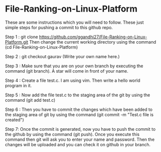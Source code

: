 # File-Ranking-on-Linux-Platform

These are some instructions which you will need to follow.
These just simple steps for pushing a commit to this github repo.

Step 1 : git clone https://github.com/ggandhi27/File-Ranking-on-Linux-Platform.git 
	Then change the current working directory using the command (cd File-Ranking-on-Linux-Platform)

Step 2 : git checkout gaurav (Write your own name here.)

Step 3 : Make sure that you are on your own branch by executing the command (git branch). A star will come in front of your name.

Step 4 : Create a file test.c. I am using vim. Then write a hello world program in it.

Step 5 : Now add the file test.c to the staging area of the git by using the command (git add test.c)

Step 6 : Then you have to commit the changes which have been added to the staging area of git by using the command (git commit -m "Test.c file is created")

Step 7: Once the commit is generated, now you have to push the commit to the github by using the command (git push). Once you execute this command then git will ask you to enter your name and password. Then the changes will be uploaded and you can check it on github in your branch.

